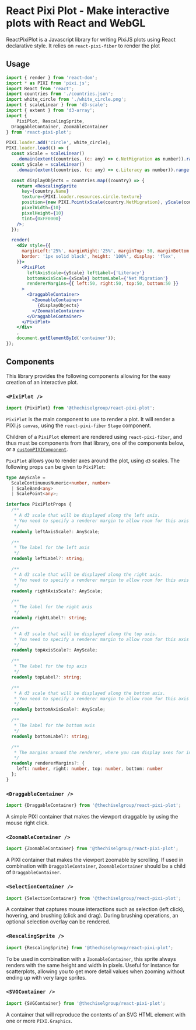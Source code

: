 # React Pixi Plot - Make interactive plots with React and WebGL

ReactPixiPlot is a Javascript library for writing PixiJS plots using React declarative style. It relies on `react-pixi-fiber` to render the plot

## Usage

```jsx
import { render } from 'react-dom';
import * as PIXI from 'pixi.js';
import React from 'react';
import countries from './countries.json';
import white_circle from './white_circle.png';
import { scaleLinear } from 'd3-scale';
import { extent } from 'd3-array';
import {
	PixiPlot, RescalingSprite,
  DraggableContainer, ZoomableContainer
} from 'react-pixi-plot';

PIXI.loader.add('circle', white_circle);
PIXI.loader.load(() => {
  const xScale = scaleLinear()
    .domain(extent(countries, (c: any) => c.NetMigration as number)).range([0, 100]);
  const yScale = scaleLinear()
    .domain(extent(countries, (c: any) => c.Literacy as number)).range([100, 0]);

  const displayObjects = countries.map((country) => {
    return <RescalingSprite
      key={country.Name}
      texture={PIXI.loader.resources.circle.texture}
      position={new PIXI.Point(xScale(country.NetMigration), yScale(country.Literacy))}
      pixelWidth={10}
      pixelHeight={10}
      tint={0xFF0000}
    />;
  });

  render(
    <div style={{
      marginLeft:'25%', marginRight:'25%', marginTop: 50, marginBottom: 50,
      border: '1px solid black', height: '100%', display: 'flex',
    }}>
      <PixiPlot
        leftAxisScale={yScale} leftLabel={'Literacy'}
        bottomAxisScale={xScale} bottomLabel={'Net Migration'}
        rendererMargins={{ left:50, right:50, top:50, bottom:50 }}
      >
        <DraggableContainer>
          <ZoomableContainer>
            {displayObjects}
          </ZoomableContainer>
        </DraggableContainer>
      </PixiPlot>
    </div>
    ,
    document.getElementById('container'));
});
```

## Components

This library provides the following components allowing for the easy creation of an interactive plot.

### `<PixiPlot />`

```js
import {PixiPlot} from '@thechiselgroup/react-pixi-plot';
```

`PixiPlot` is the main component to use to render a plot. It will render a PIXI.js `canvas`, using the `react-pixi-fiber` `Stage` component.

Children of a `PixiPlot` element are rendered using `react-pixi-fiber`, and thus must be components from that library, one of the components below, or a [`customPIXIComponent`](https://github.com/michalochman/react-pixi-fiber#custom-components).

`PixiPlot` allows you to render axes around the plot, using `d3` scales. The following props can be given to `PixiPlot`:

```ts
type AnyScale =
  ScaleContinuousNumeric<number, number>
  | ScaleBand<any>
  | ScalePoint<any>;

interface PixiPlotProps {
  /**
   * A d3 scale that will be displayed along the left axis.
   * You need to specify a renderer margin to allow room for this axis
   */
  readonly leftAxisScale?: AnyScale;

  /**
   * The label for the left axis
   */
  readonly leftLabel?: string;

  /**
   * A d3 scale that will be displayed along the right axis.
   * You need to specify a renderer margin to allow room for this axis
   */
  readonly rightAxisScale?: AnyScale;

  /**
   * The label for the right axis
   */
  readonly rightLabel?: string;

  /**
   * A d3 scale that will be displayed along the top axis.
   * You need to specify a renderer margin to allow room for this axis
   */
  readonly topAxisScale?: AnyScale;

  /**
   * The label for the top axis
   */
  readonly topLabel?: string;

  /**
   * A d3 scale that will be displayed along the bottom axis.
   * You need to specify a renderer margin to allow room for this axis
   */
  readonly bottomAxisScale?: AnyScale;

  /**
   * The label for the bottom axis
   */
  readonly bottomLabel?: string;

  /**
   * The margins around the renderer, where you can display axes for instance
   */
  readonly rendererMargins?: {
    left: number, right: number, top: number, bottom: number
  };
}
```

### `<DraggableContainer />`

```js
import {DraggableContainer} from '@thechiselgroup/react-pixi-plot';
```

A simple PIXI container that makes the viewport draggable by using the mouse right click.

### `<ZoomableContainer />`

```js
import {ZoomableContainer} from '@thechiselgroup/react-pixi-plot';
```

A PIXI container that makes the viewport zoomable by scrolling. If used in combination with `DraggableContainer`, `ZoomableContainer` should be a child of `DraggableContainer`.

### `<SelectionContainer />`

```js
import {SelectionContainer} from '@thechiselgroup/react-pixi-plot';
```

A container that captures mouse interactions such as selection (left click), hovering, and brushing (click and drag). During brushing operations, an optional selection overlay can be rendered.

### `<RescalingSprite />`

```js
import {RescalingSprite} from '@thechiselgroup/react-pixi-plot';
```

To be used in combination with a `ZoomableContainer`, this sprite always renders with the same height and width in pixels. Useful for instance for scatterplots, allowing you to get more detail values when zooming without ending up with very large sprites.

### `<SVGContainer />`

```js
import {SVGContainer} from '@thechiselgroup/react-pixi-plot';
```

A container that will reproduce the contents of an SVG HTML element with one or more `PIXI.Graphics`.
